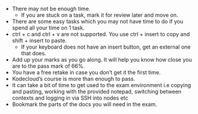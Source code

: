 - There may not be enough time. 
  - If you are stuck on a task, mark it for review later and move on. 
- There are some easy tasks which you may not have time to do if you spend all your time on 1 task.
- ctrl + c and ctrl + v are not supported. You use ctrl + insert to copy and shift + insert to paste. 
  - If your keyboard does not have an insert button, get an external one that does.
- Add up your marks as you go along. It will help you know how close you are to the pass mark of 66%.
- You have a free retake in case you don’t get it the first time.
- Kodecloud’s course is more than enough to pass.
- It can take a bit of time to get used to the exam environment i.e copying and pasting, working with the provided notepad, switching between contexts and logging in via SSH into nodes etc
- Bookmark the parts of the docs you will need in the exam.

